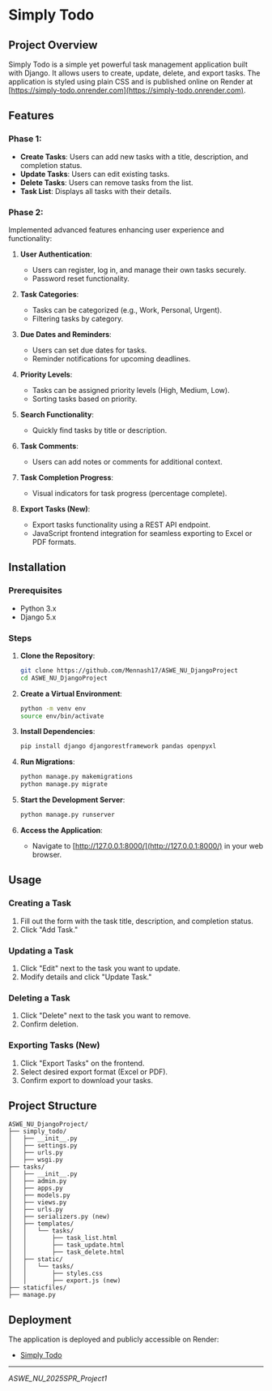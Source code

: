 # Simply Todo

## Project Overview
Simply Todo is a simple yet powerful task management application built with Django. It allows users to create, update, delete, and export tasks. The application is styled using plain CSS and is published online on Render at [https://simply-todo.onrender.com](https://simply-todo.onrender.com).

## Features

### Phase 1:
- **Create Tasks**: Users can add new tasks with a title, description, and completion status.
- **Update Tasks**: Users can edit existing tasks.
- **Delete Tasks**: Users can remove tasks from the list.
- **Task List**: Displays all tasks with their details.

### Phase 2:
Implemented advanced features enhancing user experience and functionality:

1. **User Authentication**:
   - Users can register, log in, and manage their own tasks securely.
   - Password reset functionality.

2. **Task Categories**:
   - Tasks can be categorized (e.g., Work, Personal, Urgent).
   - Filtering tasks by category.

3. **Due Dates and Reminders**:
   - Users can set due dates for tasks.
   - Reminder notifications for upcoming deadlines.

4. **Priority Levels**:
   - Tasks can be assigned priority levels (High, Medium, Low).
   - Sorting tasks based on priority.

5. **Search Functionality**:
   - Quickly find tasks by title or description.

6. **Task Comments**:
   - Users can add notes or comments for additional context.

7. **Task Completion Progress**:
   - Visual indicators for task progress (percentage complete).

8. **Export Tasks (New)**:
   - Export tasks functionality using a REST API endpoint.
   - JavaScript frontend integration for seamless exporting to Excel or PDF formats.

## Installation

### Prerequisites
- Python 3.x
- Django 5.x

### Steps

1. **Clone the Repository**:
   ```bash
   git clone https://github.com/Mennash17/ASWE_NU_DjangoProject
   cd ASWE_NU_DjangoProject
   ```

2. **Create a Virtual Environment**:
   ```bash
   python -m venv env
   source env/bin/activate
   ```

3. **Install Dependencies**:
   ```bash
   pip install django djangorestframework pandas openpyxl
   ```

4. **Run Migrations**:
   ```bash
   python manage.py makemigrations
   python manage.py migrate
   ```

5. **Start the Development Server**:
   ```bash
   python manage.py runserver
   ```

6. **Access the Application**:
   - Navigate to [http://127.0.0.1:8000/](http://127.0.0.1:8000/) in your web browser.

## Usage

### Creating a Task
1. Fill out the form with the task title, description, and completion status.
2. Click "Add Task."

### Updating a Task
1. Click "Edit" next to the task you want to update.
2. Modify details and click "Update Task."

### Deleting a Task
1. Click "Delete" next to the task you want to remove.
2. Confirm deletion.

### Exporting Tasks (New)
1. Click "Export Tasks" on the frontend.
2. Select desired export format (Excel or PDF).
3. Confirm export to download your tasks.

## Project Structure
```
ASWE_NU_DjangoProject/
├── simply_todo/
│   ├── __init__.py
│   ├── settings.py
│   ├── urls.py
│   ├── wsgi.py
├── tasks/
│   ├── __init__.py
│   ├── admin.py
│   ├── apps.py
│   ├── models.py
│   ├── views.py
│   ├── urls.py
│   ├── serializers.py (new)
│   ├── templates/
│   │   └── tasks/
│   │       ├── task_list.html
│   │       ├── task_update.html
│   │       ├── task_delete.html
│   ├── static/
│   │   └── tasks/
│   │       ├── styles.css
│   │       ├── export.js (new)
├── staticfiles/
├── manage.py
```

## Deployment
The application is deployed and publicly accessible on Render:
- [Simply Todo](https://simply-todo.onrender.com)

---

*ASWE_NU_2025SPR_Project1*

